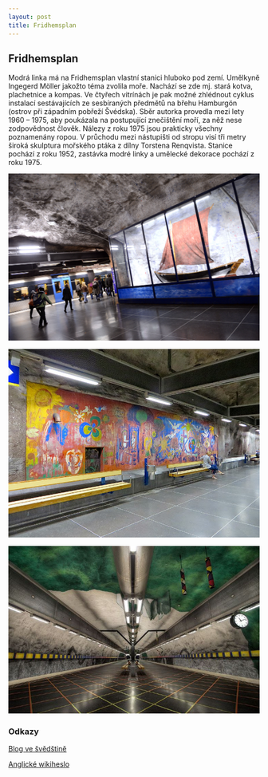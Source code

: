 ```yaml
---
layout: post
title: Fridhemsplan
---
```


## Fridhemsplan

Modrá linka má na Fridhemsplan vlastní stanici hluboko pod zemí. Umělkyně Ingegerd Möller jakožto téma zvolila moře. Nachází se zde mj. stará kotva, plachetnice a kompas. Ve čtyřech vitrínách je pak možné zhlédnout cyklus instalací sestávajících ze sesbíraných předmětů na břehu Hamburgön (ostrov při západním pobřeží Švédska). Sběr autorka provedla mezi lety 1960 – 1975, aby poukázala na postupující znečištění moří, za něž nese zodpovědnost člověk. Nálezy z roku 1975 jsou prakticky všechny poznamenány ropou.
V průchodu mezi nástupišti od stropu visí tři metry široká skulptura mořského ptáka z dílny Torstena Renqvista.
Stanice pochází z roku 1952, zastávka modré linky a umělecké dekorace pochází z roku 1975.

![](/images/fridhemsplan/obr.jpg)

![](/images/fridhemsplan/obr1.jpg)

![](/images/fridhemsplan/obr2.jpg)

### Odkazy
[Blog ve švědštině](http://stockholmstunnelbana.blogg.se/2014/december/fridhemsplan.html)

[Anglické wikiheslo](https://en.wikipedia.org/wiki/Fridhemsplan_metro_station)

